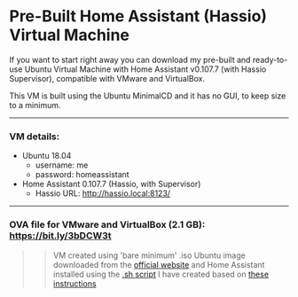 # Pre-Built Home Assistant (Hassio) Virtual Machine

If you want to start right away you can download my pre-built and ready-to-use Ubuntu Virtual Machine with Home Assistant v0.107.7 (with Hassio Supervisor), compatible with VMware and VirtualBox.

This VM is built using the Ubuntu MinimalCD and it has no GUI, to keep size to a minimum.

***

### VM details:
* Ubuntu 18.04
  * username: me
  * password: homeassistant
* Home Assistant 0.107.7 (Hassio, with Supervisor)
  * Hassio URL: http://hassio.local:8123/
  
***


### OVA file for VMware and VirtualBox (2.1 GB): https://bit.ly/3bDCW3t


>> VM created using 'bare minimum' .iso Ubuntu image downloaded from the [official website](https://help.ubuntu.com/community/Installation/MinimalCD) and Home Assistant installed using the [.sh script](https://github.com/jxa13/Hassio-Virtual-Machine/blob/master/hassio_install_script/install_hassio.sh) I have created based on [these instructions](https://www.smarthomebeginner.com/install-hass-io-on-docker-linux/#Install_HASSio_on_Docker)
